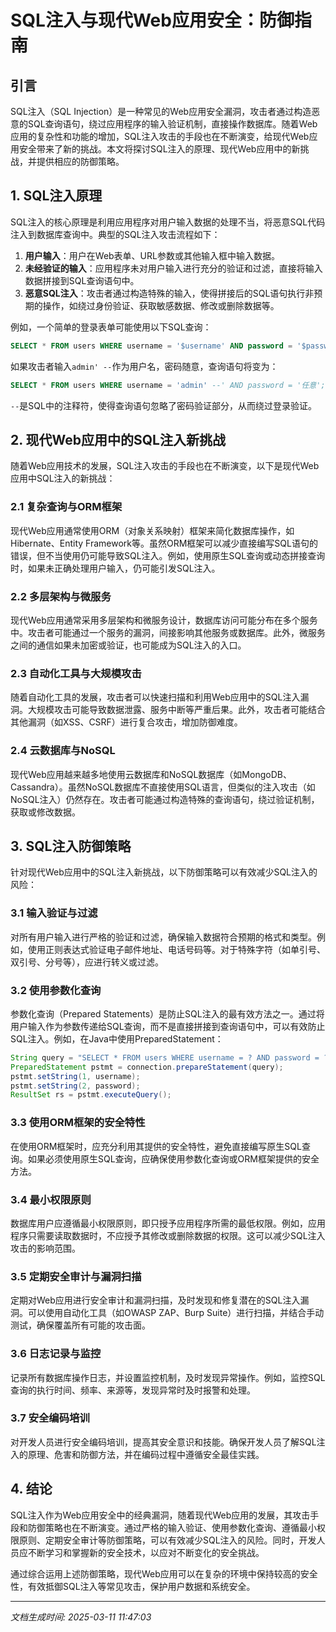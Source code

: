 # SQL注入与现代Web应用安全：防御指南

## 引言

SQL注入（SQL Injection）是一种常见的Web应用安全漏洞，攻击者通过构造恶意的SQL查询语句，绕过应用程序的输入验证机制，直接操作数据库。随着Web应用的复杂性和功能的增加，SQL注入攻击的手段也在不断演变，给现代Web应用安全带来了新的挑战。本文将探讨SQL注入的原理、现代Web应用中的新挑战，并提供相应的防御策略。

## 1. SQL注入原理

SQL注入的核心原理是利用应用程序对用户输入数据的处理不当，将恶意SQL代码注入到数据库查询中。典型的SQL注入攻击流程如下：

1. **用户输入**：用户在Web表单、URL参数或其他输入框中输入数据。
2. **未经验证的输入**：应用程序未对用户输入进行充分的验证和过滤，直接将输入数据拼接到SQL查询语句中。
3. **恶意SQL注入**：攻击者通过构造特殊的输入，使得拼接后的SQL语句执行非预期的操作，如绕过身份验证、获取敏感数据、修改或删除数据等。

例如，一个简单的登录表单可能使用以下SQL查询：

```sql
SELECT * FROM users WHERE username = '$username' AND password = '$password';
```

如果攻击者输入`admin' --`作为用户名，密码随意，查询语句将变为：

```sql
SELECT * FROM users WHERE username = 'admin' --' AND password = '任意';
```

`--`是SQL中的注释符，使得查询语句忽略了密码验证部分，从而绕过登录验证。

## 2. 现代Web应用中的SQL注入新挑战

随着Web应用技术的发展，SQL注入攻击的手段也在不断演变，以下是现代Web应用中SQL注入的新挑战：

### 2.1 复杂查询与ORM框架

现代Web应用通常使用ORM（对象关系映射）框架来简化数据库操作，如Hibernate、Entity Framework等。虽然ORM框架可以减少直接编写SQL语句的错误，但不当使用仍可能导致SQL注入。例如，使用原生SQL查询或动态拼接查询时，如果未正确处理用户输入，仍可能引发SQL注入。

### 2.2 多层架构与微服务

现代Web应用通常采用多层架构和微服务设计，数据库访问可能分布在多个服务中。攻击者可能通过一个服务的漏洞，间接影响其他服务或数据库。此外，微服务之间的通信如果未加密或验证，也可能成为SQL注入的入口。

### 2.3 自动化工具与大规模攻击

随着自动化工具的发展，攻击者可以快速扫描和利用Web应用中的SQL注入漏洞。大规模攻击可能导致数据泄露、服务中断等严重后果。此外，攻击者可能结合其他漏洞（如XSS、CSRF）进行复合攻击，增加防御难度。

### 2.4 云数据库与NoSQL

现代Web应用越来越多地使用云数据库和NoSQL数据库（如MongoDB、Cassandra）。虽然NoSQL数据库不直接使用SQL语言，但类似的注入攻击（如NoSQL注入）仍然存在。攻击者可能通过构造特殊的查询语句，绕过验证机制，获取或修改数据。

## 3. SQL注入防御策略

针对现代Web应用中的SQL注入新挑战，以下防御策略可以有效减少SQL注入的风险：

### 3.1 输入验证与过滤

对所有用户输入进行严格的验证和过滤，确保输入数据符合预期的格式和类型。例如，使用正则表达式验证电子邮件地址、电话号码等。对于特殊字符（如单引号、双引号、分号等），应进行转义或过滤。

### 3.2 使用参数化查询

参数化查询（Prepared Statements）是防止SQL注入的最有效方法之一。通过将用户输入作为参数传递给SQL查询，而不是直接拼接到查询语句中，可以有效防止SQL注入。例如，在Java中使用PreparedStatement：

```java
String query = "SELECT * FROM users WHERE username = ? AND password = ?";
PreparedStatement pstmt = connection.prepareStatement(query);
pstmt.setString(1, username);
pstmt.setString(2, password);
ResultSet rs = pstmt.executeQuery();
```

### 3.3 使用ORM框架的安全特性

在使用ORM框架时，应充分利用其提供的安全特性，避免直接编写原生SQL查询。如果必须使用原生SQL查询，应确保使用参数化查询或ORM框架提供的安全方法。

### 3.4 最小权限原则

数据库用户应遵循最小权限原则，即只授予应用程序所需的最低权限。例如，应用程序只需要读取数据时，不应授予其修改或删除数据的权限。这可以减少SQL注入攻击的影响范围。

### 3.5 定期安全审计与漏洞扫描

定期对Web应用进行安全审计和漏洞扫描，及时发现和修复潜在的SQL注入漏洞。可以使用自动化工具（如OWASP ZAP、Burp Suite）进行扫描，并结合手动测试，确保覆盖所有可能的攻击面。

### 3.6 日志记录与监控

记录所有数据库操作日志，并设置监控机制，及时发现异常操作。例如，监控SQL查询的执行时间、频率、来源等，发现异常时及时报警和处理。

### 3.7 安全编码培训

对开发人员进行安全编码培训，提高其安全意识和技能。确保开发人员了解SQL注入的原理、危害和防御方法，并在编码过程中遵循安全最佳实践。

## 4. 结论

SQL注入作为Web应用安全中的经典漏洞，随着现代Web应用的发展，其攻击手段和防御策略也在不断演变。通过严格的输入验证、使用参数化查询、遵循最小权限原则、定期安全审计等防御策略，可以有效减少SQL注入的风险。同时，开发人员应不断学习和掌握新的安全技术，以应对不断变化的安全挑战。

通过综合运用上述防御策略，现代Web应用可以在复杂的环境中保持较高的安全性，有效抵御SQL注入等常见攻击，保护用户数据和系统安全。

---

*文档生成时间: 2025-03-11 11:47:03*
